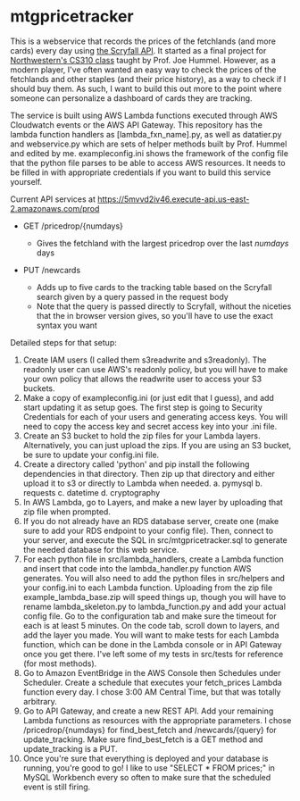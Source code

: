 # mtgpricetracker

This is a webservice that records the prices of the fetchlands (and more cards) every day using [the Scryfall API](https://scryfall.com/docs/api/). It started as a final project for [Northwestern's CS310 class](https://www.mccormick.northwestern.edu/computer-science/academics/courses/descriptions/310.html) taught by Prof. Joe Hummel. However, as a modern player, I've often wanted an easy way to check the prices of the fetchlands and other staples (and their price history), as a way to check if I should buy them. As such, I want to build this out more to the point where someone can personalize a dashboard of cards they are tracking.

The service is built using AWS Lambda functions executed through AWS Cloudwatch events or the AWS API Gateway. This repository has the lambda function handlers as [lambda_fxn_name].py, as well as datatier.py and webservice.py which are sets of helper methods built by Prof. Hummel and edited by me. exampleconfig.ini shows the framework of the config file that the python file parses to be able to access AWS resources. It needs to be filled in with appropriate credentials if you want to build this service yourself.

Current API services at https://5mvvd2iv46.execute-api.us-east-2.amazonaws.com/prod
 - GET /pricedrop/{numdays}
    - Gives the fetchland with the largest pricedrop over the last *numdays* days

 - PUT /newcards
    - Adds up to five cards to the tracking table based on the Scryfall search given by a query passed in the request body
    - Note that the query is passed directly to Scryfall, without the niceties that the in browser version gives, so you'll have to use the exact syntax you want

Detailed steps for that setup:
1. Create IAM users (I called them s3readwrite and s3readonly). The readonly user can use AWS's readonly policy, but you will have to make your own policy that allows the readwrite user to access your S3 buckets.
2. Make a copy of exampleconfig.ini (or just edit that I guess), and add start updating it as setup goes. The first step is going to Security Credentials for each of your users and generating access keys. You will need to copy the access key and secret access key into your .ini file.
3. Create an S3 bucket to hold the zip files for your Lambda layers. Alternatively, you can just upload the zips. If you are using an S3 bucket, be sure to update your config.ini file.
4. Create a directory called 'python' and pip install the following dependencies in that directory. Then zip up that directory and either upload it to s3 or directly to Lambda when needed.
    a. pymysql
    b. requests
    c. datetime
    d. cryptography
5. In AWS Lambda, go to Layers, and make a new layer by uploading that zip file when prompted.
6. If you do not already have an RDS database server, create one (make sure to add your RDS endpoint to your config file). Then, connect to your server, and execute the SQL in src/mtgpricetracker.sql to generate the needed database for this web service.
7. For each python file in src/lambda_handlers, create a Lambda function and insert that code into the lambda_handler.py function AWS generates. You will also need to add the python files in src/helpers and your config.ini to each Lambda function. Uploading from the zip file example_lambda_base.zip will speed things up, though you will have to rename lambda_skeleton.py to lambda_function.py and add your actual config file.
Go to the configuration tab and make sure the timeout for each is at least 5 minutes. On the code tab, scroll down to layers, and add the layer you made. You will want to make tests for each Lambda function, which can be done in the Lambda console or in API Gateway once you get there. I've left some of my tests in src/tests for reference (for most methods).
8. Go to Amazon EventBridge in the AWS Console then Schedules under Scheduler. Create a schedule that executes your fetch_prices Lambda function every day. I chose 3:00 AM Central Time, but that was totally arbitrary.
9. Go to API Gateway, and create a new REST API. Add your remaining Lambda functions as resources with the appropriate parameters. I chose /pricedrop/{numdays} for find_best_fetch and /newcards/{query} for update_tracking. Make sure find_best_fetch is a GET method and update_tracking is a PUT.
10. Once you're sure that everything is deployed and your database is running, you're good to go! I like to use "SELECT * FROM prices;" in MySQL Workbench every so often to make sure that the scheduled event is still firing.
